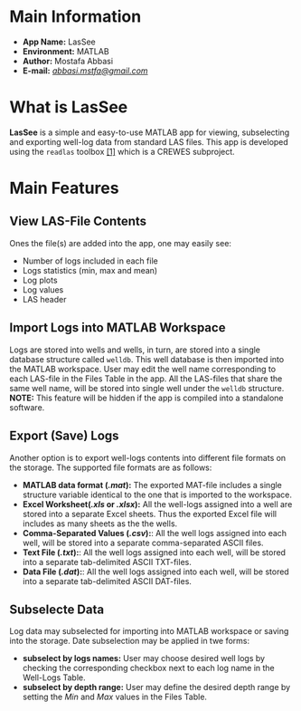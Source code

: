 # Main Information
- **App Name:**    LasSee
- **Environment:**    MATLAB
- **Author:**    Mostafa Abbasi
- **E-mail:**    [*abbasi.mstfa@gmail.com*](abbasi.mstfa@gmail.com)


# What is LasSee
**LasSee** is a simple and easy-to-use MATLAB app for viewing, subselecting and exporting well-log data from standard LAS files. This app is developed using the `readlas` toolbox [[1]](https://www.crewes.org/Documents/ResearchReports/2013/CRR201331.pdf) which is a CREWES subproject.

# Main Features
## View LAS-File Contents
Ones the file(s) are added into the app, one may easily see:
- Number of logs included in each file
- Logs statistics (min, max and mean)
- Log plots
- Log values
- LAS header

## Import Logs into MATLAB Workspace
Logs are stored into wells and wells, in turn, are stored into a single database structure called `welldb`. This well database is then imported into the MATLAB workspace. User may edit the well name corresponding to each LAS-file in the Files Table in the app. All the LAS-files that share the same well name, will be stored into single well under the `welldb` structure.
**NOTE:** This feature will be hidden if the app is compiled into a standalone software.

## Export (Save) Logs 
Another option is to export well-logs contents into different file formats on the storage. The supported file formats are as follows:
- **MATLAB data format (*.mat*):** The exported MAT-file includes a single structure variable identical to the one that is imported to the workspace. 
- **Excel Worksheet(*.xls* or *.xlsx*):** All the well-logs assigned into a well are stored into a separate Excel sheets. Thus the exported Excel file will includes as many sheets as the the wells.
- **Comma-Separated Values (*.csv*):**: All the well logs assigned into each well, will be stored into a separate comma-separated ASCII files.
- **Text File (*.txt*):**: All the well logs assigned into each well, will be stored into a separate tab-delimited ASCII TXT-files. 
- **Data File (*.dat*):**: All the well logs assigned into each well, will be stored into a separate tab-delimited ASCII DAT-files. 

## Subselecte Data
Log data may subselected for importing into MATLAB workspace or saving into the storage. Date subselection may be applied in twe forms:
- **subselect by logs names:** User may choose desired well logs by checking the corresponding checkbox next to each log name in the Well-Logs Table.
- **subselect by depth range:** User may define the desired depth range by setting the *Min* and *Max* values in the Files Table.


